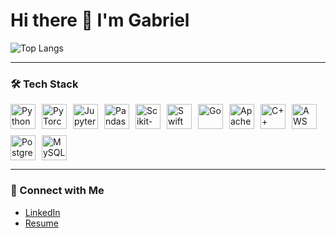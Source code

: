 <h1> Hi there 👋 I'm Gabriel</h1>

![Top Langs](https://github-readme-stats.vercel.app/api/top-langs/?username=gabrielfnayres&layout=compact)

<picture>
  <source
    srcset="https://github-readme-stats.vercel.app/api?username=gabrielfnayres&show_icons=true&theme=dark"
    media="(prefers-color-scheme: dark)"
  />
</picture>

---

### 🛠️ Tech Stack
<div style="display: flex; flex-wrap: wrap; gap: 10px; align-items: center;">
  <img src="https://cdn.jsdelivr.net/gh/devicons/devicon@latest/icons/python/python-original.svg" width=40 height=40 alt="Python" /> 
  <img src="https://cdn.jsdelivr.net/gh/devicons/devicon@latest/icons/pytorch/pytorch-original.svg" width=40 height=40 alt="PyTorch" />
  <img src="https://cdn.jsdelivr.net/gh/devicons/devicon@latest/icons/jupyter/jupyter-original-wordmark.svg" width=40 heigth=40 alt="Jupyter" /> 
  <img src="https://cdn.jsdelivr.net/gh/devicons/devicon@latest/icons/pandas/pandas-original-wordmark.svg" width=40 heigth=40 alt="Pandas" />
  <img src="https://cdn.jsdelivr.net/gh/devicons/devicon@latest/icons/scikitlearn/scikitlearn-original.svg" width=40 height=40 alt="Scikit-learn"/>
  <img src="https://cdn.jsdelivr.net/gh/devicons/devicon@latest/icons/swift/swift-original.svg"  width=40 height=40 alt="Swift"/>
  <img src="https://cdn.jsdelivr.net/gh/devicons/devicon@latest/icons/go/go-original.svg" width=40 height=40 alt="Go"/>
  <img src="https://cdn.jsdelivr.net/gh/devicons/devicon@latest/icons/apacheairflow/apacheairflow-original.svg" width=40 height=40 alt="Apache Airflow" />
  <img src="https://cdn.jsdelivr.net/gh/devicons/devicon@latest/icons/cplusplus/cplusplus-original.svg" width=40 height=40 alt="C++"/> 
  <img src="https://cdn.jsdelivr.net/gh/devicons/devicon@latest/icons/amazonwebservices/amazonwebservices-original-wordmark.svg" width=40 height=40 alt="AWS"/>
  <img src="https://cdn.jsdelivr.net/gh/devicons/devicon@latest/icons/postgresql/postgresql-original.svg" width=40 height=40 alt="PostgreSQL" />        
  <img src="https://cdn.jsdelivr.net/gh/devicons/devicon@latest/icons/mysql/mysql-original.svg" width=40 heigth=40 alt="MySQL" />
</div>

---

### 🌟 Connect with Me
- [LinkedIn](https://www.linkedin.com/in/gabrielfnayres/)
- [Resume](https://github.com/user-attachments/files/18504745/my_cv_testinho_all-11.pdf)
